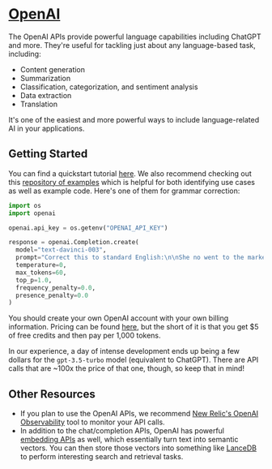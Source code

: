 # [OpenAI](https://openai.com/)

The OpenAI APIs provide powerful language capabilities including ChatGPT and more. They're useful for tackling just about any language-based task, including:
- Content generation
- Summarization
- Classification, categorization, and sentiment analysis
- Data extraction
- Translation

It's one of the easiest and more powerful ways to include language-related AI in your applications.

## Getting Started

You can find a quickstart tutorial [here](https://platform.openai.com/docs/quickstart). We also recommend checking out this [repository of examples](https://platform.openai.com/examples) which is helpful for both identifying use cases as well as example code. Here's one of them for grammar correction:

```python
import os
import openai

openai.api_key = os.getenv("OPENAI_API_KEY")

response = openai.Completion.create(
  model="text-davinci-003",
  prompt="Correct this to standard English:\n\nShe no went to the market.",
  temperature=0,
  max_tokens=60,
  top_p=1.0,
  frequency_penalty=0.0,
  presence_penalty=0.0
)
```

You should create your own OpenAI account with your own billing information. Pricing can be found [here](https://openai.com/pricing), but the short of it is that you get $5 of free credits and then pay per 1,000 tokens.

In our experience, a day of intense development ends up being a few dollars for the `gpt-3.5-turbo` model (equivalent to ChatGPT). There are API calls that are ~100x the price of that one, though, so keep that in mind!

## Other Resources

- If you plan to use the OpenAI APIs, we recommend [New Relic's OpenAI Observability](../../challenge-sponsors/newrelic/README.md) tool to monitor your API calls.
- In addition to the chat/completion APIs, OpenAI has powerful [embedding APIs](https://platform.openai.com/docs/guides/embeddings) as well, which essentially turn text into semantic vectors. You can then store those vectors into something like [LanceDB](../../challenge-sponsors/lancedb/README.md) to perform interesting search and retrieval tasks.
